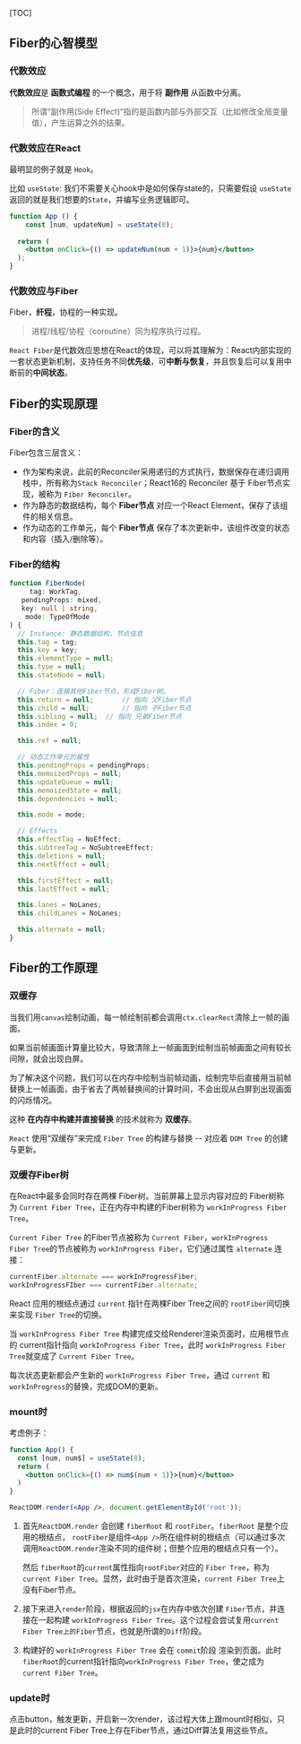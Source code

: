 [TOC]

## Fiber的心智模型

### 代数效应

**代数效应**是 **函数式编程** 的一个概念，用于将 **副作用** 从函数中分离。

> 所谓“副作用(Side Effect)“指的是函数内部与外部交互（比如修改全局变量值），产生运算之外的结果。

### 代数效应在React

最明显的例子就是 `Hook`。

比如 `useState`: 我们不需要关心hook中是如何保存state的，只需要假设 `useState` 返回的就是我们想要的`State`，并编写业务逻辑即可。

```jsx
function App () {
	const [num, updateNum] = useState(0);
  
  return (
  	<button onClick={() => updateNum(num + 1)}>{num}</button>
  );
}
```



### 代数效应与Fiber

Fiber，**纤程**，协程的一种实现。

> 进程/线程/协程（coroutine）同为程序执行过程。

`React Fiber`是代数效应思想在React的体现，可以将其理解为：React内部实现的一套状态更新机制，支持任务不同**优先级**，可**中断与恢复**，并且恢复后可以复用中断前的**中间状态**。



## Fiber的实现原理

### Fiber的含义

Fiber包含三层含义：

* 作为架构来说，此前的Reconciler采用递归的方式执行，数据保存在递归调用栈中，所有称为`Stack Reconciler`；React16的 Reconciler 基于 Fiber节点实现，被称为 `Fiber Reconciler`。
* 作为静态的数据结构，每个 **Fiber节点** 对应一个React Element，保存了该组件的相关信息。
* 作为动态的工作单元，每个 **Fiber节点** 保存了本次更新中，该组件改变的状态和内容（插入/删除等）。

### Fiber的结构

```ts
function FiberNode(
	 tag: WorkTag,
   pendingProps: mixed,
   key: null | string,
    mode: TypeOfMode
) {
  // Instance: 静态数据结构，节点信息
  this.tag = tag;
  this.key = key;
  this.elementType = null;
  this.type = null;
  this.stateNode = null;

  // Fiber：连接其他Fiber节点，形成Fiber树。
  this.return = null;		// 指向 父Fiber节点
  this.child = null;		// 指向 子Fiber节点
  this.sibling = null;	// 指向 兄弟Fiber节点
  this.index = 0;

  this.ref = null;

  // 动态工作单元的属性
  this.pendingProps = pendingProps;
  this.memoizedProps = null;
  this.updateQueue = null;
  this.memoizedState = null;
  this.dependencies = null;

  this.mode = mode;

  // Effects
  this.effectTag = NoEffect;
  this.subtreeTag = NoSubtreeEffect;
  this.deletions = null;
  this.nextEffect = null;

  this.firstEffect = null;
  this.lastEffect = null;

  this.lanes = NoLanes;
  this.childLanes = NoLanes;

  this.alternate = null;
}
```



## Fiber的工作原理

### 双缓存

当我们用`canvas`绘制动画，每一帧绘制前都会调用`ctx.clearRect`清除上一帧的画面。

如果当前帧画面计算量比较大，导致清除上一帧画面到绘制当前帧画面之间有较长间隙，就会出现白屏。

为了解决这个问题，我们可以在内存中绘制当前帧动画，绘制完毕后直接用当前帧替换上一帧画面，由于省去了两帧替换间的计算时间，不会出现从白屏到出现画面的闪烁情况。

这种 **在内存中构建并直接替换** 的技术就称为 **双缓存**。

`React` 使用“双缓存”来完成 `Fiber Tree` 的构建与替换 -- 对应着 `DOM Tree` 的创建与更新。



### 双缓存Fiber树

在React中最多会同时存在两棵 Fiber树。当前屏幕上显示内容对应的 Fiber树称为 `Current Fiber Tree`，正在内存中构建的Fiber树称为 `workInProgress Fiber Tree`。

`Current Fiber Tree` 的Fiber节点被称为 `Current Fiber`，`workInProgress Fiber Tree`的节点被称为 `workInProgress Fiber`，它们通过属性 `alternate` 连接：

```js
currentFiber.alternate === workInProgressFiber;
workInProgressFIber === currentFiber.alternate;
```

React 应用的根结点通过 `current` 指针在两棵Fiber Tree之间的 `rootFiber`间切换来实现 `Fiber Tree`的切换。

当 `workInProgress Fiber Tree` 构建完成交给Renderer渲染页面时，应用根节点的 current指针指向 `workInProgress Fiber Tree`，此时 `workInProgress Fiber Tree`就变成了 `Current Fiber Tree`。

每次状态更新都会产生新的 `workInProgress Fiber Tree`，通过 `current` 和 `workInProgress`的替换，完成DOM的更新。



### mount时

考虑例子：

```jsx
function App() {
  const [num, num$] = useState(0);
  return (
  	<button onClick={() => num$(num + 1)}>{num}</button>
  )
}

ReactDOM.render(<App />, document.getElementById('root'));
```

1. 首先`ReactDOM.render` 会创建 `fiberRoot` 和 `rootFiber`。`fiberRoot` 是整个应用的根结点，  `rootFiber`是组件`<App />`所在组件树的根结点（可以通过多次调用`ReactDOM.render`渲染不同的组件树；但整个应用的根结点只有一个）。

   然后 `fiberRoot`的`current`属性指向`rootFiber`对应的 `Fiber Tree`，称为`current Fiber Tree`。显然，此时由于是首次渲染，`current Fiber Tree`上没有Fiber节点。

2. 接下来进入`render`阶段，根据返回的`jsx`在内存中依次创建 `Fiber`节点，并连接在一起构建 `workInProgress Fiber Tree`。这个过程会尝试复用`current Fiber Tree上的Fiber`节点，也就是所谓的`Diff`阶段。

3. 构建好的 `workInProgress Fiber Tree` 会在 `commit`阶段 渲染到页面。此时 `fiberRoot`的current指针指向`workInProgress Fiber Tree`，使之成为 `current Fiber Tree`。



### update时

点击button，触发更新，开启新一次render，该过程大体上跟mount时相似，只是此时的current Fiber Tree上存在Fiber节点，通过Diff算法复用这些节点。

